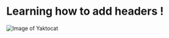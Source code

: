 # Learning how to add headers !  
![Image of Yaktocat](https://octodex.github.com/images/yaktocat.png)
